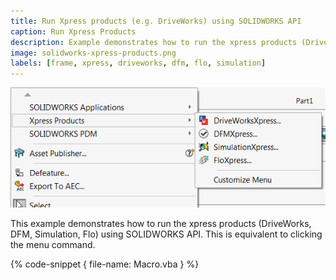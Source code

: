 ```yaml
---
title: Run Xpress products (e.g. DriveWorks) using SOLIDWORKS API
caption: Run Xpress Products
description: Example demonstrates how to run the xpress products (DriveWorks, DFM, Simulation, Flo)
image: solidworks-xpress-products.png
labels: [frame, xpress, driveworks, dfm, flo, simulation]
---
```

![Menu for Xpress products](solidworks-xpress-products.png)

This example demonstrates how to run the xpress products (DriveWorks, DFM, Simulation, Flo) using SOLIDWORKS API. This is equivalent to clicking the menu command.

{% code-snippet { file-name: Macro.vba } %}
